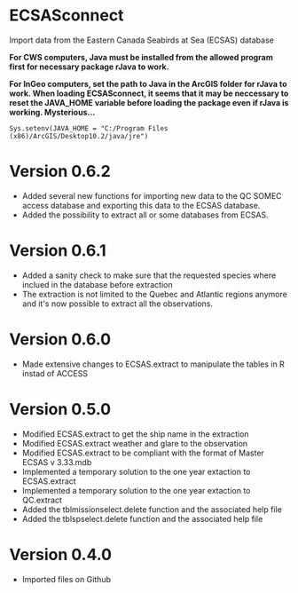 ECSASconnect
=======
Import data from the Eastern Canada Seabirds at Sea (ECSAS) database

**For CWS computers, Java must be installed from the allowed program first for necessary package rJava to work.**

**For InGeo computers, set the path to Java in the ArcGIS folder for rJava to work. When loading ECSASconnect, it seems that it may be neccessary to reset the JAVA_HOME variable before loading the package even if rJava is working. Mysterious...**

`Sys.setenv(JAVA_HOME = "C:/Program Files (x86)/ArcGIS/Desktop10.2/java/jre")`


Version 0.6.2
=======
* Added several new functions for importing new data to the QC SOMEC access database and exporting this data to the ECSAS database. 
* Added the possibility to extract all or some databases from ECSAS.

Version 0.6.1
=======
* Added a sanity check to make sure that the requested species where inclued in the database before extraction
* The extraction is not limited to the Quebec and Atlantic regions anymore and it's now possible to extract all the observations. 

Version 0.6.0
=======
* Made extensive changes to ECSAS.extract to manipulate the tables in R instad of ACCESS

Version 0.5.0
=======
* Modified ECSAS.extract to get the ship name in the extraction
* Modified ECSAS.extract weather and glare to the observation
* Modified ECSAS.extract to be compliant with the format of Master ECSAS v 3.33.mdb
* Implemented a temporary solution to the one year extaction to ECSAS.extract
* Implemented a temporary solution to the one year extaction to QC.extract
* Added the tblmissionselect.delete function and the associated help file
* Added the tblspselect.delete function and the associated help file

Version 0.4.0
=======
* Imported files on Github
